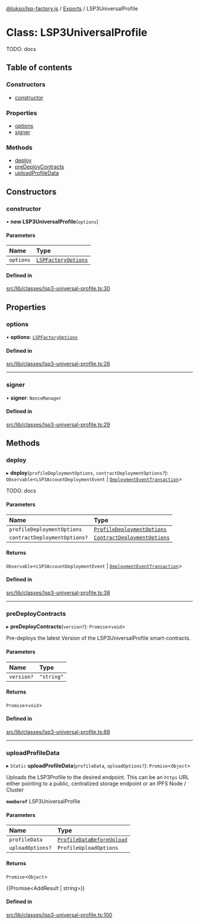 [@lukso/lsp-factory.js](../README.md) / [Exports](../modules.md) / LSP3UniversalProfile

# Class: LSP3UniversalProfile

TODO: docs

## Table of contents

### Constructors

- [constructor](LSP3UniversalProfile.md#constructor)

### Properties

- [options](LSP3UniversalProfile.md#options)
- [signer](LSP3UniversalProfile.md#signer)

### Methods

- [deploy](LSP3UniversalProfile.md#deploy)
- [preDeployContracts](LSP3UniversalProfile.md#predeploycontracts)
- [uploadProfileData](LSP3UniversalProfile.md#uploadprofiledata)

## Constructors

### constructor

• **new LSP3UniversalProfile**(`options`)

#### Parameters

| Name | Type |
| :------ | :------ |
| `options` | [`LSPFactoryOptions`](../interfaces/LSPFactoryOptions.md) |

#### Defined in

[src/lib/classes/lsp3-universal-profile.ts:30](https://github.com/lukso-network/tools-lsp-factory/blob/c1d9183/src/lib/classes/lsp3-universal-profile.ts#L30)

## Properties

### options

• **options**: [`LSPFactoryOptions`](../interfaces/LSPFactoryOptions.md)

#### Defined in

[src/lib/classes/lsp3-universal-profile.ts:28](https://github.com/lukso-network/tools-lsp-factory/blob/c1d9183/src/lib/classes/lsp3-universal-profile.ts#L28)

___

### signer

• **signer**: `NonceManager`

#### Defined in

[src/lib/classes/lsp3-universal-profile.ts:29](https://github.com/lukso-network/tools-lsp-factory/blob/c1d9183/src/lib/classes/lsp3-universal-profile.ts#L29)

## Methods

### deploy

▸ **deploy**(`profileDeploymentOptions`, `contractDeploymentOptions?`): `Observable`<`LSP3AccountDeploymentEvent` \| [`DeploymentEventTransaction`](../interfaces/DeploymentEventTransaction.md)\>

TODO: docs

#### Parameters

| Name | Type |
| :------ | :------ |
| `profileDeploymentOptions` | [`ProfileDeploymentOptions`](../interfaces/ProfileDeploymentOptions.md) |
| `contractDeploymentOptions?` | [`ContractDeploymentOptions`](../interfaces/ContractDeploymentOptions.md) |

#### Returns

`Observable`<`LSP3AccountDeploymentEvent` \| [`DeploymentEventTransaction`](../interfaces/DeploymentEventTransaction.md)\>

#### Defined in

[src/lib/classes/lsp3-universal-profile.ts:38](https://github.com/lukso-network/tools-lsp-factory/blob/c1d9183/src/lib/classes/lsp3-universal-profile.ts#L38)

___

### preDeployContracts

▸ **preDeployContracts**(`version?`): `Promise`<`void`\>

Pre-deploys the latest Version of the LSP3UniversalProfile smart-contracts.

#### Parameters

| Name | Type |
| :------ | :------ |
| `version?` | ``"string"`` |

#### Returns

`Promise`<`void`\>

#### Defined in

[src/lib/classes/lsp3-universal-profile.ts:88](https://github.com/lukso-network/tools-lsp-factory/blob/c1d9183/src/lib/classes/lsp3-universal-profile.ts#L88)

___

### uploadProfileData

▸ `Static` **uploadProfileData**(`profileData`, `uploadOptions?`): `Promise`<`Object`\>

Uploads the LSP3Profile to the desired endpoint. This can be an `https` URL either pointing to
a public, centralized storage endpoint or an IPFS Node / Cluster

**`memberof`** LSP3UniversalProfile

#### Parameters

| Name | Type |
| :------ | :------ |
| `profileData` | [`ProfileDataBeforeUpload`](../interfaces/ProfileDataBeforeUpload.md) |
| `uploadOptions?` | `ProfileUploadOptions` |

#### Returns

`Promise`<`Object`\>

{(Promise<AddResult | string>)}

#### Defined in

[src/lib/classes/lsp3-universal-profile.ts:100](https://github.com/lukso-network/tools-lsp-factory/blob/c1d9183/src/lib/classes/lsp3-universal-profile.ts#L100)
